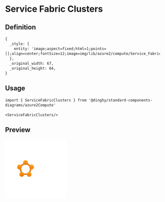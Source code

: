 # Service Fabric Clusters

## Definition

```
{
  _style: { 
    entity: 'image;aspect=fixed;html=1;points=[];align=center;fontSize=12;image=img/lib/azure2/compute/Service_Fabric_Clusters.svg;strokeColor=none;',
  },
  _original_width: 67,
  _original_height: 64,
}
```

## Usage

```
import { ServiceFabricClusters } from '@dinghy/standard-components-diagrams/azure2Compute'

<ServiceFabricClusters/>
```

## Preview

<img src="./service-fabric-clusters.png" width="200"/>
